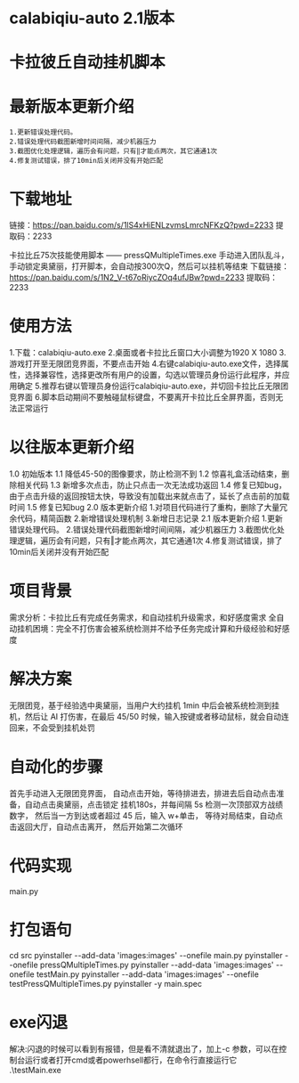 # calabiqiu-auto 2.1版本
# 卡拉彼丘自动挂机脚本

# 最新版本更新介绍
    1.更新错误处理代码。
    2.错误处理代码截图新增时间间隔，减少机器压力
    3.截图优化处理逻辑，遍历会有问题，只有‖才能点两次，其它通通1次
    4.修复测试错误，排了10min后关闭并没有开始匹配

# 下载地址
链接：https://pan.baidu.com/s/1lS4xHiENLzvmsLmrcNFKzQ?pwd=2233 
提取码：2233

卡拉比丘75次技能使用脚本 —— pressQMultipleTimes.exe
手动进入团队乱斗，手动锁定奥黛丽，打开脚本，会自动按300次Q，然后可以挂机等结束
下载链接：https://pan.baidu.com/s/1N2_V-t67oRiycZOq4ufJBw?pwd=2233 
提取码：2233

# 使用方法
1.下载：calabiqiu-auto.exe
2.桌面或者卡拉比丘窗口大小调整为1920 X 1080
3.游戏打开至无限团竞界面，不要点击开始
4.右键calabiqiu-auto.exe文件，选择属性，选择兼容性，选择更改所有用户的设置，勾选以管理员身份运行此程序，并应用确定
5.推荐右键以管理员身份运行calabiqiu-auto.exe，并切回卡拉比丘无限团竞界面
6.脚本启动期间不要触碰鼠标键盘，不要离开卡拉比丘全屏界面，否则无法正常运行

# 以往版本更新介绍
1.0 初始版本
1.1 降低45-50的图像要求，防止检测不到
1.2 惊喜礼盒活动结束，删除相关代码
1.3 新增多次点击，防止只点击一次无法成功返回
1.4 修复已知bug，由于点击升级的返回按钮太快，导致没有加载出来就点击了，延长了点击前的加载时间
1.5 修复已知bug
2.0 版本更新介绍
    1.对项目代码进行了重构，删除了大量冗余代码，精简函数
    2.新增错误处理机制
    3.新增日志记录
2.1 版本更新介绍
    1.更新错误处理代码。
    2.错误处理代码截图新增时间间隔，减少机器压力
    3.截图优化处理逻辑，遍历会有问题，只有‖才能点两次，其它通通1次
    4.修复测试错误，排了10min后关闭并没有开始匹配

# 项目背景
需求分析：卡拉比丘有完成任务需求，和自动挂机升级需求，和好感度需求
全自动挂机困境：完全不打伤害会被系统检测并不给予任务完成计算和升级经验和好感度

# 解决方案
无限团竞，基于经验选中奥黛丽，当用户大约挂机 1min 中后会被系统检测到挂机，然后让 AI 打伤害，在最后 45/50 时候，输入按键或者移动鼠标，就会自动连回来，不会受到挂机处罚

# 自动化的步骤
首先手动进入无限团竞界面， 自动点击开始，等待排进去，排进去后自动点击准备，自动点击奥黛丽，点击锁定
挂机180s，并每间隔 5s 检测一次顶部双方战绩数字，
然后当一方到达或者超过 45 后，输入 w+单击，
等待对局结束，自动点击返回大厅，自动点击离开，
然后开始第二次循环

# 代码实现
main.py

# 打包语句
cd src
pyinstaller --add-data 'images:images' --onefile main.py
pyinstaller --onefile pressQMultipleTimes.py
pyinstaller --add-data 'images:images' --onefile testMain.py
pyinstaller --add-data 'images:images' --onefile testPressQMultipleTimes.py
pyinstaller -y main.spec

# exe闪退
解决:闪退的时候可以看到有报错，但是看不清就退出了，加上-c 参数，可以在控制台运行或者打开cmd或者powerhsell都行，在命令行直接运行它
.\testMain.exe